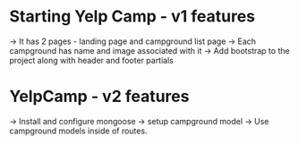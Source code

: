 # Starting Yelp Camp - v1 features 
-> It has 2 pages - landing page and campground list page
-> Each campground has name and image associated with it
-> Add bootstrap to the project along with header and footer partials

# YelpCamp - v2 features
-> Install and configure mongoose 
-> setup campground model 
-> Use campground models inside of routes.
